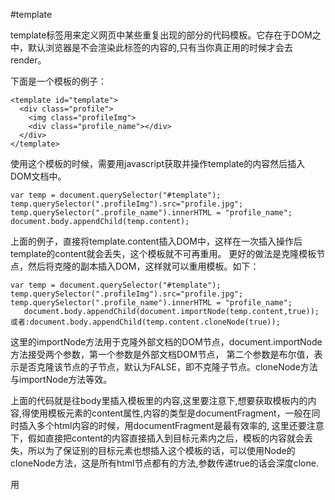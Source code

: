 #template

template标签用来定义网页中某些重复出现的部分的代码模板。它存在于DOM之中，默认浏览器是不会渲染此标签的内容的,只有当你真正用的时候才会去render。 

下面是一个模板的例子：

    <template id="template">
      <div class="profile">
        <img class="profileImg">
        <div class="profile_name"></div>
      </div>
    </template>
    
使用这个模板的时候，需要用javascript获取并操作template的内容然后插入DOM文档中。
  
    var temp = document.querySelector("#template");
    temp.querySelector(".profileImg").src="profile.jpg";
    temp.querySelector(".profile_name").innerHTML = "profile_name";
    document.body.appendChild(temp.content);
  
上面的例子，直接将template.content插入DOM中，这样在一次插入操作后template的content就会丢失，这个模板就不可再重用。
更好的做法是克隆模板节点，然后将克隆的副本插入DOM，这样就可以重用模板。如下：
  
    var temp = document.querySelector("#template");
    temp.querySelector(".profileImg").src="profile.jpg";
    temp.querySelector(".profile_name").innerHTML = "profile_name";
       document.body.appendChild(document.importNode(temp.content,true));
    或者:document.body.appendChild(temp.content.cloneNode(true));
      
这里的importNode方法用于克隆外部文档的DOM节点，document.importNode方法接受两个参数，第一个参数是外部文档DOM节点，
第二个参数是布尔值，表示是否克隆该节点的子节点，默认为FALSE，即不克隆子节点。cloneNode方法与importNode方法等效。
  
上面的代码就是往body里插入模板里的内容,这里要注意下,想要获取模板内的内容,得使用模板元素的content属性,内容的类型是documentFragment，一般在同时插入多个html内容的时候，用documentFragment是最有效率的, 这里还要注意下，假如直接把content的内容直接插入到目标元素内之后，模板的内容就会丢失，所以为了保证别的目标元素也想插入这个模板的话，可以使用Node的cloneNode方法，这是所有html节点都有的方法,参数传递true的话会深度clone.

用 <template> 来包裹内容为我们提供了几个重要属性。

*   它的内容在激活之前一直处于惰性状态。本质上，这些标记就是隐藏的 DOM，它们不会被渲染。

*   处于模板中的内容不会有副作用。脚本不会运行，图片不会加载，音频不会播放，...直到模板被使用。

*   内容不在文档中。在主页面使用 document.getElementById() 或 querySelector() 不会返回模板的子节点。

模板能够被放置在任何位置，包括 <head>，<body>，或 <frameset>，并且任何能够出现在以上元素中的内容都可以放到模板中。 注意，"任何位置"意味着 <template> 能够安全的出现在 HTML 解析器不允许出现的位置...几乎可以作为任何内容模型的子节点。 它也可以作为 <table> 或 <select> 的子元素
  
